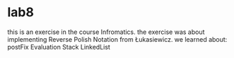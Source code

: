 # lab8

this is an exercise in the course Infromatics.
the exercise was about implementing Reverse Polish Notation from Łukasiewicz.
we learned about:
postFix Evaluation
Stack
LinkedList
